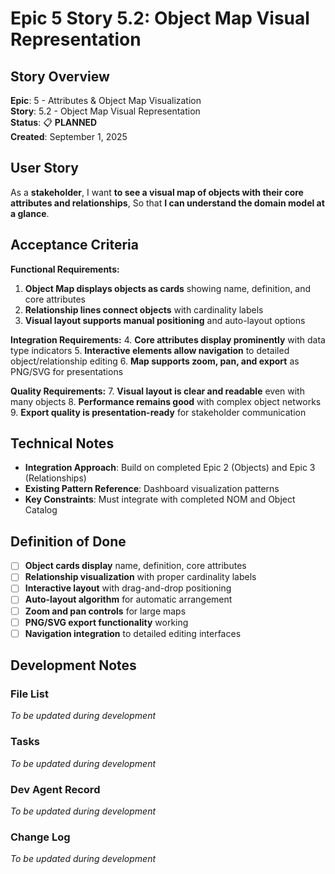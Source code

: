 # Epic 5 Story 5.2: Object Map Visual Representation

## Story Overview

**Epic**: 5 - Attributes & Object Map Visualization  
**Story**: 5.2 - Object Map Visual Representation  
**Status**: 📋 **PLANNED**  
**Created**: September 1, 2025

## User Story

As a **stakeholder**,
I want **to see a visual map of objects with their core attributes and relationships**,
So that **I can understand the domain model at a glance**.

## Acceptance Criteria

**Functional Requirements:**

1. **Object Map displays objects as cards** showing name, definition, and core attributes
2. **Relationship lines connect objects** with cardinality labels
3. **Visual layout supports manual positioning** and auto-layout options

**Integration Requirements:**
4. **Core attributes display prominently** with data type indicators
5. **Interactive elements allow navigation** to detailed object/relationship editing
6. **Map supports zoom, pan, and export** as PNG/SVG for presentations

**Quality Requirements:**
7. **Visual layout is clear and readable** even with many objects
8. **Performance remains good** with complex object networks
9. **Export quality is presentation-ready** for stakeholder communication

## Technical Notes

- **Integration Approach**: Build on completed Epic 2 (Objects) and Epic 3 (Relationships)
- **Existing Pattern Reference**: Dashboard visualization patterns
- **Key Constraints**: Must integrate with completed NOM and Object Catalog

## Definition of Done

- [ ] **Object cards display** name, definition, core attributes
- [ ] **Relationship visualization** with proper cardinality labels
- [ ] **Interactive layout** with drag-and-drop positioning
- [ ] **Auto-layout algorithm** for automatic arrangement
- [ ] **Zoom and pan controls** for large maps
- [ ] **PNG/SVG export functionality** working
- [ ] **Navigation integration** to detailed editing interfaces

## Development Notes

### File List
*To be updated during development*

### Tasks
*To be updated during development*

### Dev Agent Record
*To be updated during development*

### Change Log
*To be updated during development*
